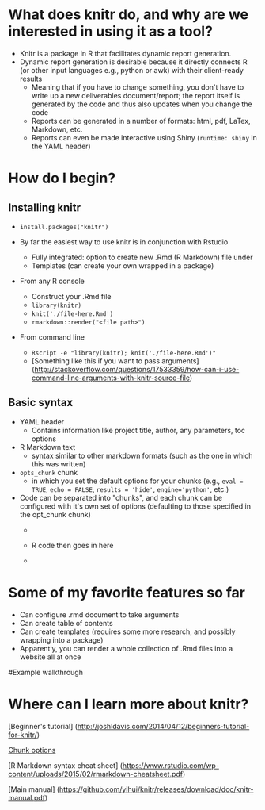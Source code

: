 # What does knitr do, and why are we interested in using it as a tool?

* Knitr is a package in R that facilitates dynamic report generation.
* Dynamic report generation is desirable because it directly connects R (or other input languages e.g., python or awk) with their client-ready results
  * Meaning that if you have to change something, you don't have to write up a new deliverables document/report; the report itself is generated by the code and thus also updates when you change the code
  * Reports can be generated in a number of formats: html, pdf, LaTex, Markdown, etc.
  * Reports can even be made interactive using Shiny (`runtime: shiny` in the YAML header)

# How do I begin?

## Installing knitr
  * `install.packages("knitr")`

* By far the easiest way to use knitr is in conjunction with Rstudio
  * Fully integrated: option to create new .Rmd (R Markdown) file under 
  * Templates (can create your own wrapped in a package)
* From any R console
  * Construct your .Rmd file
  * `library(knitr)` 
  * `knit('./file-here.Rmd')`
  * `rmarkdown::render("<file path>")`
* From command line
  * `Rscript -e "library(knitr); knit('./file-here.Rmd')"`
  * [Something like this if you want to pass arguments] (http://stackoverflow.com/questions/17533359/how-can-i-use-command-line-arguments-with-knitr-source-file)

## Basic syntax
* YAML header
  * Contains information like project title, author, any parameters, toc options
* R Markdown text
  * syntax similar to other markdown formats (such as the one in which this was written)
* `opts_chunk` chunk
  * in which you set the default options for your chunks (e.g., `eval = TRUE`, `echo = FALSE`, `results = 'hide'`, `engine='python'`, etc.)
* Code can be separated into "chunks", and each chunk can be configured with it's own set of options (defaulting to those specified in the opt_chunk chunk)
   * ``` {r Chunk_title option1, option2, ...}
   * R code then goes in here
   * ``` when you're done

# Some of my favorite features so far

* Can configure .rmd document to take arguments
* Can create table of contents
* Can create templates (requires some more research, and possibly wrapping into a package)
* Apparently, you can render a whole collection of .Rmd files into a website all at once

#Example walkthrough

# Where can I learn more about knitr?

[Beginner's tutorial] (http://joshldavis.com/2014/04/12/beginners-tutorial-for-knitr/)

[Chunk options](http://yihui.name/knitr/options/)

[R Markdown syntax cheat sheet] (https://www.rstudio.com/wp-content/uploads/2015/02/rmarkdown-cheatsheet.pdf)

[Main manual] (https://github.com/yihui/knitr/releases/download/doc/knitr-manual.pdf)


